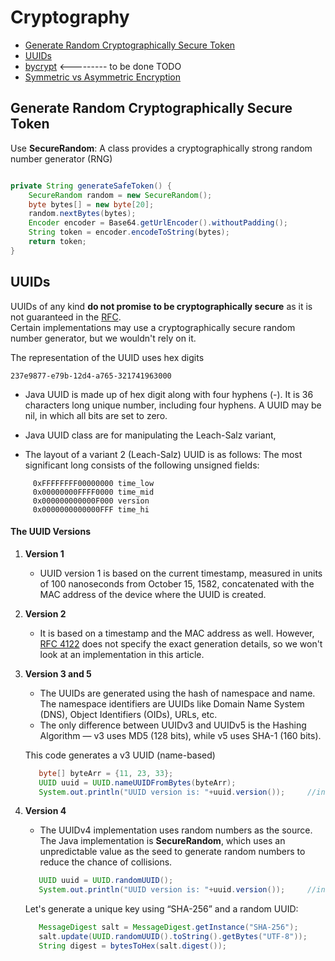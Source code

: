 # Cryptography


- [Generate Random Cryptographically Secure Token](#random_token)
- [UUIDs](#uuids)
- [bycrypt](#bycrypt)   <--------- to be done TODO
- [Symmetric vs Asymmetric Encryption](./SymmetricAsymmetricEncryption.md)



## <a name='map'> Generate Random Cryptographically Secure Token </a>


Use **SecureRandom**: A class provides a cryptographically strong random number generator (RNG)

```java

private String generateSafeToken() {
    SecureRandom random = new SecureRandom();
    byte bytes[] = new byte[20];
    random.nextBytes(bytes);
    Encoder encoder = Base64.getUrlEncoder().withoutPadding();
    String token = encoder.encodeToString(bytes);
    return token;
}

``` 

## <a name='uuids'> UUIDs </a>

UUIDs of any kind **do not promise to be cryptographically secure** as it is not guaranteed in the [RFC](https://www.rfc-editor.org/rfc/rfc4122).   
Certain implementations may use a cryptographically secure random number generator, but we wouldn't rely on it.



The representation of the UUID uses hex digits
```
237e9877-e79b-12d4-a765-321741963000  
```
- Java UUID is made up of hex digit along with four hyphens (-). It is 36 characters long unique number, including four hyphens. A UUID may be nil, in which all bits are set to zero.
- Java UUID class are for manipulating the Leach-Salz variant,

- The layout of a variant 2 (Leach-Salz) UUID is as follows: The most significant long consists of the following unsigned fields:

```
     0xFFFFFFFF00000000 time_low
     0x00000000FFFF0000 time_mid
     0x000000000000F000 version
     0x0000000000000FFF time_hi
``` 
#### The UUID Versions

1. **Version 1**   
    - UUID version 1 is based on the current timestamp, measured in units of 100 nanoseconds from October 15, 1582, concatenated with the MAC address of the device where the UUID is created.
2. **Version 2**
    - It is based on a timestamp and the MAC address as well. However, [RFC 4122](https://tools.ietf.org/html/rfc4122) does not specify the exact generation details, so we won't look at an implementation in this article.
3. **Version 3 and 5**
    - The UUIDs are generated using the hash of namespace and name. The namespace identifiers are UUIDs like Domain Name System (DNS), Object Identifiers (OIDs), URLs, etc.
    - The only difference between UUIDv3 and UUIDv5 is the Hashing Algorithm — v3 uses MD5 (128 bits), while v5 uses SHA-1 (160 bits).
      
    This code generates a v3 UUID (name-based)
    ```java
       byte[] byteArr = {11, 23, 33}; 
       UUID uuid = UUID.nameUUIDFromBytes(byteArr);
       System.out.println("UUID version is: "+uuid.version());     //invoking version method  
    ```       
4. **Version 4**
    - The UUIDv4 implementation uses random numbers as the source. The Java implementation is **SecureRandom**, which uses an unpredictable value as the seed to generate random numbers to reduce the chance of collisions.
    ```java
       UUID uuid = UUID.randomUUID();
       System.out.println("UUID version is: "+uuid.version());     //invoking version method  
    ```   
   
    Let's generate a unique key using “SHA-256” and a random UUID:
    ```java
       MessageDigest salt = MessageDigest.getInstance("SHA-256");
       salt.update(UUID.randomUUID().toString().getBytes("UTF-8"));
       String digest = bytesToHex(salt.digest());
    ```  

